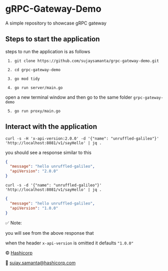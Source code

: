 # gRPC-Gateway-Demo
A simple repository to showcase gRPC gateway

## Steps to start the application

steps to run the application is as follows

`` 1. git clone https://github.com/sujaysamanta/grpc-gateway-demo.git``

`` 2. cd grpc-gateway-demo``

`` 3. go mod tidy``

`` 4. go run server/main.go``

open a new terminal window and then go to the same folder `grpc-gateway-demo`

`` 5. go run proxy/main.go``


## Interact with the application 

``curl -s -H 'x-api-version:2.0.0' -d '{"name": "unruffled-galileo"}' 'http://localhost:8081/v1/sayHello' | jq .``

you should see a response similar to this 

```json
{
  "message": "hello unruffled-galileo",
  "apiVersion": "2.0.0"
}
```

``curl -s -d '{"name": "unruffled-galileo"}' 'http://localhost:8081/v1/sayHello' | jq .``

```json
{
  "message": "hello unruffled-galileo",
  "apiVersion": "1.0.0"
}
```


✅ Note:

   you will see from the above response that

   when the header `x-api-version` is omitted it defaults `"1.0.0"`

©️ [️Hashicorp](https://www.hashicorp.com/)

📧 [sujay.samanta@hashicorp.com](mailto:sujay.samanta@hashicorp.com)

